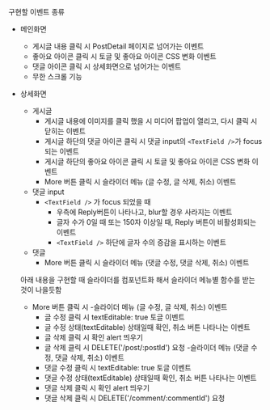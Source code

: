 구현할 이벤트 종류

- 메인화면

    - 게시글 내용 클릭 시 PostDetail 페이지로 넘어가는 이벤트
    - 좋아요 아이콘 클릭 시 토글 및 좋아요 아이콘 CSS 변화 이벤트
    - 댓글 아이콘 클릭 시 상세화면으로 넘어가는 이벤트
    - 무한 스크롤 기능

-   상세화면

    -   게시글
        -   게시글 내용에 이미지를 클릭 했을 시 미디어 팝업이 열리고, 다시 클릭 시 닫히는 이벤트
        -   게시글 하단의 댓글 아이콘 클릭 시 댓글 input의 `<TextField />`가 focus되는 이벤트
        -   게시글 하단의 좋아요 아이콘 클릭 시 토글 및 좋아요 아이콘 CSS 변화 이벤트
        -   More 버튼 클릭 시 슬라이더 메뉴 (글 수정, 글 삭제, 취소) 이벤트
    -   댓글 input
        -   `<TextField />` 가 focus 되었을 때
            -   우측에 Reply버튼이 나타나고, blur할 경우 사라지는 이벤트
            -   글자 수가 0일 때 또는 150자 이상일 때, Reply 버튼이 비활성화되는 이벤트
            -   `<TextField />` 하단에 글자 수의 증감을 표시하는 이벤트
    -   댓글
        -   More 버튼 클릭 시 슬라이더 메뉴 (댓글 수정, 댓글 삭제, 취소) 이벤트

    아래 내용을 구현할 때 슬라이더를 컴포넌트화 해서 슬라이더 메뉴별 함수를 받는 것이 나을듯함

    -   More 버튼 클릭 시 -슬라이더 메뉴 (글 수정, 글 삭제, 취소) 이벤트
        -   글 수정 클릭 시 textEditable: true 토글 이벤트
        -   글 수정 상태(textEditable) 상태일때 확인, 취소 버튼 나타나는 이벤트
        -   글 삭제 클릭 시 확인 alert 띄우기
        -   글 삭제 클릭 시 DELETE('/post/:postId') 요청 -슬라이더 메뉴 (댓글 수정, 댓글 삭제, 취소) 이벤트
        -   댓글 수정 클릭 시 textEditable: true 토글 이벤트
        -   댓글 수정 상태(textEditable) 상태일때 확인, 취소 버튼 나타나는 이벤트
        -   댓글 삭제 클릭 시 확인 alert 띄우기
        -   댓글 삭제 클릭 시 DELETE('/comment/:commentId') 요청
